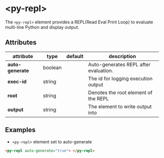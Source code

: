 # &lt;py-repl&gt;

The `<py-repl>` element provides a REPL(Read Eval Print Loop) to evaluate multi-line Python and display output.

## Attributes

| attribute | type | default | description |
|----|----|----|----|
| **auto-generate** | boolean |    | Auto-generates REPL after evaluation. |
| **exec-id** | string |    | The id for logging execution output |
| **root** | string |    | Denotes the root element of the REPL |
| **output** | string |    |The element to write output into |

## Examples

- `<py-repl>` element set to auto-generate
```html
<py-repl auto-generate="true"> </py-repl>
```
